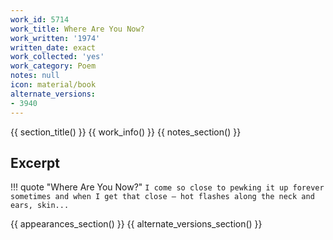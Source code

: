 ```yaml
---
work_id: 5714
work_title: Where Are You Now?
work_written: '1974'
written_date: exact
work_collected: 'yes'
work_category: Poem
notes: null
icon: material/book
alternate_versions:
- 3940
---
```


{{ section_title() }}
{{ work_info() }}
{{ notes_section() }}
## Excerpt
!!! quote "Where Are You Now?"
    ```
    I come so close to pewking it up forever
    sometimes
    and when I get that close —
    hot flashes along the neck and ears, skin...
    ```

{{ appearances_section() }}
{{ alternate_versions_section() }}